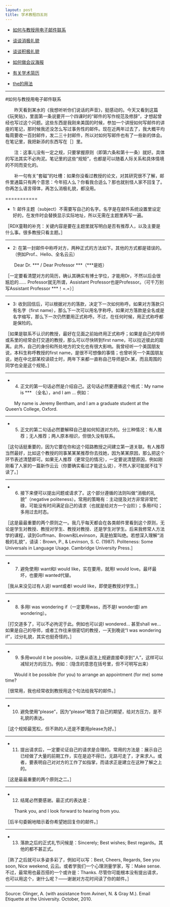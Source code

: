 ```yaml
---
layout: post
title: 学术教程四五则
---
```


- [如何与教授用电子邮件联系](http://www.douban.com/note/218446985/)

- [谈谈消极礼貌](http://www.douban.com/note/223310192/)

- [谈谈积极礼貌](http://www.douban.com/note/250014709/)

- [如何做会议海报](http://www.douban.com/note/272285362/)

- [有关学术简历](http://www.douban.com/note/262457047/)

- [the的用法](http://www.douban.com/note/308761816/)

----------

#如何与教授用电子邮件联系

　　昨天看到某水的《我想听听你们说话的声音》，挺感动的。今天又看到这篇《玩笑贴》，里面第一条说要开一个四课时的“邮件的写作规范及修辞”，才想起曾经也写过这个问题。这些东西是我刚来美国的时候，参加一个讲授如何写邮件的讲座的笔记，那时候我还没怎么写过事务性的邮件。现在近两年过去了，我大概平均每周要收一百封邮件，发二三十封邮件，所以对如何写邮件也有了一些新的体会。在笔记里，我把新添的东西写在［］里。

　　注：这事儿没有一定之规，只要掌握原则（即第六条和第十一条）就好。具体的写法其实不必拘泥。笔记里的这些“规矩”，也都是可以随着人际关系和具体情境的不同而变化的。

　　补一句有关“套磁”的吐槽：如果你没看过教授的论文，对其研究很不了解，邮件里通篇只有两个意思：今年招人么？你看我合适么？那也就别怪人家不回复了。你再怎么语言得体，再怎么消极礼貌，都没用。

===========

- 1: 邮件主题（subject）不需要写自己的名字。名字是在邮件系统设置里设定好的，在发件时会替换显示实际地址，所以无需在主题里再写一遍。

［RDX童鞋的补充：关键内容是要在主题里就写明白是否有推荐人，以及主要是什么事。很多教授只看主题。］

----------

- 2: 在第一封邮件中称呼对方，两种正式的方法如下。其他的方式都是错误的。（例如Prof.、Hello、全名云云）

　　Dear Dr. *** / Dear Professor ***（***是姓）

［一定要看清楚对方的简历，确认其确实有博士学位，才能用Dr，不然以后会很尴尬的…… Professor就无所谓，Assistant Professor也是Professor。（可千万别写Assistant Professor ***！=.=）］

----------

- 3: 收到回信后，可以根据对方的落款，决定下一次如何称呼。如果对方落款只有名字（first name），那么下一次可以用名字称呼。如果对方落款是全名或是名字缩写，那么下一次仍然要用正式称呼。不过，在任何时候，用正式称呼都是保险的。

［如果是联系不认识的教授，最好在见面之前始终用正式称呼；如果是自己的导师或系里的经常会打交道的教授，那么可以尽快转到first name，可以拉近彼此的距离。此外，自己的身份和所处地方的文化也有很大影响。我曾经听一个美国朋友说，本科生称呼教授的first name，是很不可想像的事情；也曾听另一个美国朋友说，她在中北部某校读硕士时，两年下来都一直称自己导师是Dr.某，而且周围的同学也全是这个规矩。］

----------

- 4. 正文的第一句话必然是介绍自己。这句话必然要遵循这个格式：My name is *** （全名），and I am … 例如：

　　My name is Jeremy Bentham, and I am a graduate student at the Queen’s College, Oxford.

----------

- 5. 正文的第二句话必然要解释自己是如何知道对方的。分三种情况：有人推荐；无人推荐；两人原本相识，但很久没有联系。

［这句话挺重要的，因为它要在你和这个陌路教授之间建立第一道关联。有人推荐当然最好，比如这个教授的同事某某某推荐你去找她，因为某某原因，那么把这个环节表述清楚即可。如果无人推荐（更常见的情况），一定要说清楚原因，例如刚刚看了人家的一篇新作云云（你要确实看过才能这么说），不然人家可能就不往下读了。］

----------

- 6. 接下来便可以提出问题或请求了。这个部分遵循的法则叫做“消极的礼貌”（negative politeness）。常用的策略有：主动提及对方非常非常忙碌，可能没有时间满足自己的请求（也就是给对方一个台阶）；多用if句；多用过去时态。

［这是最最重要的两个原则之一。我几乎每天都会在各类邮件里看到这个原则，无论是学生对教授、教授对学生、教授对教授、还是学生对学生。后来我修常人方法学的课程，读到Goffman、Brown和Levinson，真是拍案叫绝。若想深入理解“消极的礼貌”，请读：Brown, P., & Levinson, S. C. (1987). Politeness: Some Universals in Language Usage. Cambridge University Press.］

----------

- 7. 避免使用I want和I would like，实在要用，就用I would love。最坏最坏，也要用I wanted代替。

［我从来没见过有人说I want或者I would like，即使是教授对学生。］

----------

- 8. 多用I was wondering if（一定要用was，而不是I wonder或I am wondering）。

［打交道多了，可以不必拘泥于此。例如也可以说I wondered... 甚至shall we... 如果是自己的导师，或者工作往来很密切的教授，一天到晚说“I was wondering if”，过分礼貌，其实也挺奇怪的。］

----------

- 9. 多用would it be possible，以便从语法上规避直接牵涉到“人”，这样可以减轻对方的压力。例如：（隐含的意思在括号里，但不可明写出来）

　　Would it be possible (for you) to arrange an appointment (for me) some time?

［很常用，我也经常收到教授用这个句法给我写的邮件。］

----------

- 10. 避免使用“please”，因为“please”暗含了自己的期望，给对方压力，是不礼貌的表达。

［这个规矩最宽松，但不熟的人还是不要用please为好。］

----------

- 11. 提出请求后，一定要论证自己的请求是合理的。常用的方法是：展示自己已经做了大量的前期工作，实在是迫不得已，无路可走了，才来求人。或者，要表明自己对对方的工作了如指掌，而请求正是建立在这种了解之上的。

［这是最最重要的两个原则之二。］

----------

- 12. 结尾必然要感谢。最正式的表达是：

　　Thank you, and I look forward to hearing from you.

［后半句委婉地暗示着你希望她回复你的邮件。］

----------

- 13. 落款之后的正式礼节问候是：Sincerely; Best wishes; Best regards。其他的都不甚正式。

［熟了之后就可以多姿多彩了，例如可以写：Best, Cheers, Regards, See you soon, Nice weekend, 云云。或者学我们一个心理测量学家，写：Make sense. 不过，最常用也最百搭的一个或许是：Thanks. 尽管你可能根本没有提出请求，也可以用这个，谢什么呢？——谢谢对方花时间读了你的邮件。］

----------

Source: Olinger, A. (with assistance from Avineri, N. & Gray M.). Email Etiquette at the University. October, 2010.
